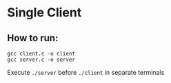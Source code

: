 # Single Client

## How to run:
```
gcc client.c -o client
gcc server.c -o server
```

Execute `./server` before `./client` in separate terminals
